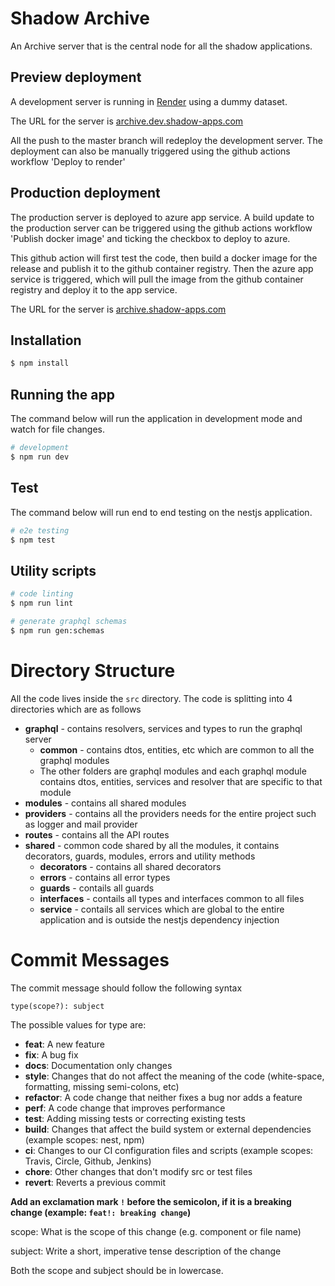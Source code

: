 # Shadow Archive

An Archive server that is the central node for all the shadow applications.

## Preview deployment

A development server is running in [Render](render.com) using a dummy dataset.

The URL for the server is [archive.dev.shadow-apps.com](archive.dev.shadow-apps.com)

All the push to the master branch will redeploy the development server. The deployment can also be manually triggered using the github actions workflow 'Deploy to render'

## Production deployment

The production server is deployed to azure app service. A build update to the production server can be triggered using the github actions workflow 'Publish docker image' and ticking the checkbox to deploy to azure.

This github action will first test the code, then build a docker image for the release and publish it to the github container registry. Then the azure app service is triggered, which will pull the image from the github container registry and deploy it to the app service.

The URL for the server is [archive.shadow-apps.com](archive.shadow-apps.com)

## Installation

```bash
$ npm install
```

## Running the app

The command below will run the application in development mode and watch for file changes.

```bash
# development
$ npm run dev
```

## Test

The command below will run end to end testing on the nestjs application.

```bash
# e2e testing
$ npm test
```

## Utility scripts

```bash
# code linting
$ npm run lint

# generate graphql schemas
$ npm run gen:schemas
```

# Directory Structure

All the code lives inside the `src` directory. The code is splitting into 4 directories which are as follows

- **graphql** - contains resolvers, services and types to run the graphql server
  - **common** - contains dtos, entities, etc which are common to all the graphql modules
  - The other folders are graphql modules and each graphql module contains dtos, entities, services and resolver that are specific to that module
- **modules** - contains all shared modules
- **providers** - contains all the providers needs for the entire project such as logger and mail provider
- **routes** - contains all the API routes
- **shared** - common code shared by all the modules, it contains decorators, guards, modules, errors and utility methods
  - **decorators** - contains all shared decorators
  - **errors** - contains all error types
  - **guards** - contails all guards
  - **interfaces** - contails all types and interfaces common to all files
  - **service** - contails all services which are global to the entire application and is outside the nestjs dependency injection

# Commit Messages

The commit message should follow the following syntax

    type(scope?): subject

The possible values for type are:

- **feat**: A new feature
- **fix**: A bug fix
- **docs**: Documentation only changes
- **style**: Changes that do not affect the meaning of the code (white-space, formatting, missing semi-colons, etc)
- **refactor**: A code change that neither fixes a bug nor adds a feature
- **perf**: A code change that improves performance
- **test**: Adding missing tests or correcting existing tests
- **build**: Changes that affect the build system or external dependencies (example scopes: nest, npm)
- **ci**: Changes to our CI configuration files and scripts (example scopes: Travis, Circle, Github, Jenkins)
- **chore**: Other changes that don't modify src or test files
- **revert**: Reverts a previous commit

**Add an exclamation mark `!` before the semicolon, if it is a breaking change (example: `feat!: breaking change`)**

scope: What is the scope of this change (e.g. component or file name)

subject: Write a short, imperative tense description of the change

Both the scope and subject should be in lowercase.
